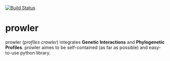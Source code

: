 [![Build Status](https://travis-ci.org/dizak/prowler.svg?branch=master)](https://travis-ci.org/dizak/prowler)


# prowler

prowler (*profiles crawler*) integrates **Genetic Interactions** and **Phylogenetic Profiles**.
prowler aimes to be self-contained (as far as possible) and easy-to-use python library.
